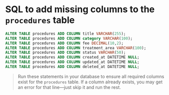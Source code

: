 # SQL to add missing columns to the `procedures` table

```sql
ALTER TABLE procedures ADD COLUMN title VARCHAR(255);
ALTER TABLE procedures ADD COLUMN category VARCHAR(100);
ALTER TABLE procedures ADD COLUMN fee DECIMAL(10,2);
ALTER TABLE procedures ADD COLUMN treatment_area VARCHAR(100);
ALTER TABLE procedures ADD COLUMN status VARCHAR(50);
ALTER TABLE procedures ADD COLUMN created_at DATETIME NULL;
ALTER TABLE procedures ADD COLUMN updated_at DATETIME NULL;
ALTER TABLE procedures ADD COLUMN deleted_at DATETIME NULL;
```

> Run these statements in your database to ensure all required columns exist for the `procedures` table. If a column already exists, you may get an error for that line—just skip it and run the rest.
